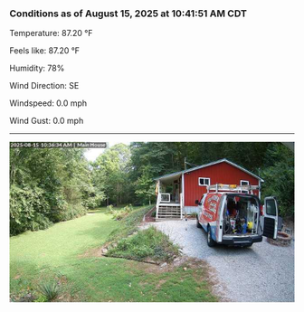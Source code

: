 ### Conditions as of August 15, 2025 at 10:41:51 AM CDT 

Temperature: 87.20 &deg;F

Feels like: 87.20 &deg;F

Humidity: 78%

Wind Direction: SE

Windspeed: 0.0 mph

Wind Gust: 0.0 mph

---

<img src="./images/latest.jpeg"/>

